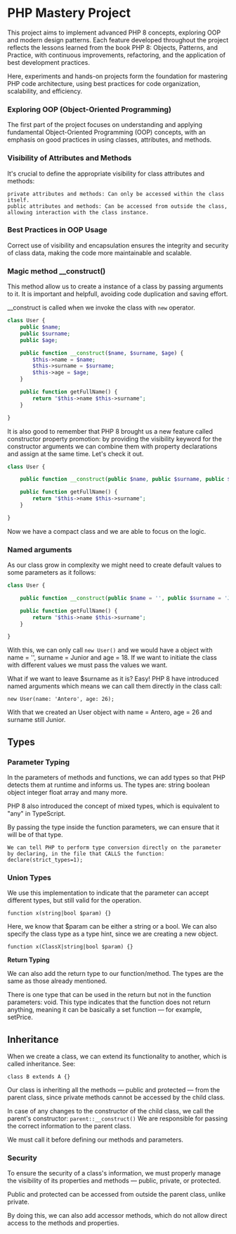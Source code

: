 # PHP Mastery Project

This project aims to implement advanced PHP 8 concepts, exploring OOP and modern design patterns. Each feature developed throughout the project reflects the lessons learned from the book PHP 8: Objects, Patterns, and Practice, with continuous improvements, refactoring, and the application of best development practices.

Here, experiments and hands-on projects form the foundation for mastering PHP code architecture, using best practices for code organization, scalability, and efficiency.

### Exploring OOP (Object-Oriented Programming)

The first part of the project focuses on understanding and applying fundamental Object-Oriented Programming (OOP) concepts, with an emphasis on good practices in using classes, attributes, and methods.

### Visibility of Attributes and Methods

It's crucial to define the appropriate visibility for class attributes and methods:

    private attributes and methods: Can only be accessed within the class itself.
    public attributes and methods: Can be accessed from outside the class, allowing interaction with the class instance.

### Best Practices in OOP Usage

Correct use of visibility and encapsulation ensures the integrity and security of class data, making the code more maintainable and scalable.

### Magic method \_\_construct()

This method allow us to create a instance of a class by passing arguments to it.
It is important and helpfull, avoiding code duplication and saving effort.

\_\_construct is called when we invoke the class with `new` operator.

```php
class User {
    public $name;
    public $surname;
    public $age;

    public function __construct($name, $surname, $age) {
        $this->name = $name;
        $this->surname = $surname;
        $this->age = $age;
    }

    public function getFullName() {
        return "$this->name $this->surname";
    }

}
```

It is also good to remember that PHP 8 brought us a new feature called constructor property promotion: by providing the visibility keyword for the constructor arguments we can combine them with property declarations and assign at the same time. Let's check it out.

```php
class User {

    public function __construct(public $name, public $surname, public $age) {}

    public function getFullName() {
        return "$this->name $this->surname";
    }

}

```

Now we have a compact class and we are able to focus on the logic.

### Named arguments

As our class grow in complexity we might need to create default values to some parameters as it follows:

```php
class User {

    public function __construct(public $name = '', public $surname = 'Junior', public $age = 18) {}

    public function getFullName() {
        return "$this->name $this->surname";
    }

}
```

With this, we can only call `new User()` and we would have a object with name = '', surname = Junior and age = 18. If we want to initiate the class with different values we must pass the values we want.

What if we want to leave $surname as it is? Easy! PHP 8 have introduced named arguments which means we can call them directly in the class call:

`new User(name: 'Antero', age: 26);`

With that we created an User object with name = Antero, age = 26 and surname still Junior.

## Types 

### Parameter Typing

In the parameters of methods and functions, we can add types so that PHP detects them at runtime and informs us.
The types are:
    string
    boolean
    object
    integer
    float
    array
    and many more. 

PHP 8 also introduced the concept of mixed types, which is equivalent to "any" in TypeScript.

By passing the type inside the function parameters, we can ensure that it will be of that type.

    We can tell PHP to perform type conversion directly on the parameter by declaring, in the file that CALLS the function: declare(strict_types=1);

### Union Types

We use this implementation to indicate that the parameter can accept different types, but still valid for the operation.

`function x(string|bool $param) {}`

Here, we know that $param can be either a string or a bool. We can also specify the class type as a type hint, since we are creating a new object.

`function x(ClassX|string|bool $param) {}`

**Return Typing**

We can also add the return type to our function/method. The types are the same as those already mentioned.

There is one type that can be used in the return but not in the function parameters: void.
This type indicates that the function does not return anything, meaning it can be basically a set function — for example, setPrice.

## Inheritance

When we create a class, we can extend its functionality to another, which is called inheritance.
See:

`class B extends A {}`

Our class is inheriting all the methods — public and protected — from the parent class, since private methods cannot be accessed by the child class.

In case of any changes to the constructor of the child class, we call the parent's constructor:
`parent::__construct()`
We are responsible for passing the correct information to the parent class.

We must call it before defining our methods and parameters.

### Security

To ensure the security of a class's information, we must properly manage the visibility of its properties and methods — public, private, or protected.

Public and protected can be accessed from outside the parent class, unlike private.

By doing this, we can also add accessor methods, which do not allow direct access to the methods and properties.
